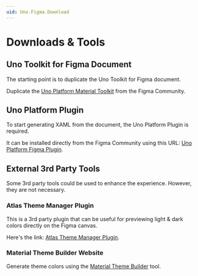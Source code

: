 ```yaml
---
uid: Uno.Figma.Download
---
```


# Downloads & Tools

## Uno Toolkit for Figma Document
The starting point is to duplicate the Uno Toolkit for Figma document.

Duplicate the [Uno Platform Material Toolkit](https://aka.platform.uno/uno-figma-material-toolkit) from the Figma Community.

## Uno Platform Plugin
To start generating XAML from the document, the Uno Platform Plugin is required.

It can be installed directly from the Figma Community using this URL: [Uno Platform Figma Plugin](https://aka.platform.uno/uno-figma-plugin).

## External 3rd Party Tools

Some 3rd party tools could be used to enhance the experience. However, they are not necessary.

### Atlas Theme Manager Plugin

This is a 3rd party plugin that can be useful for previewing light & dark colors directly on the Figma canvas.

Here's the link: [Atlas Theme Manager Plugin](https://www.figma.com/community/plugin/893903420585768458).

### Material Theme Builder Website

Generate theme colors using the [Material Theme Builder](https://aka.platform.uno/uno-material-themebuilder) tool.
